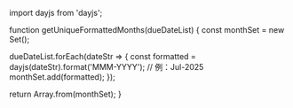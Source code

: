 import dayjs from 'dayjs';

function getUniqueFormattedMonths(dueDateList) {
  const monthSet = new Set();

  dueDateList.forEach(dateStr => {
    const formatted = dayjs(dateStr).format('MMM-YYYY'); // 例：Jul-2025
    monthSet.add(formatted);
  });

  return Array.from(monthSet);
}

